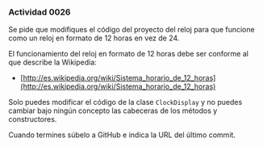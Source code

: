 ### Actividad 0026

Se pide que modifiques el código del proyecto del reloj para que funcione como un reloj en formato de 12 horas en vez de 24. 

El funcionamiento del reloj en formato de 12 horas debe ser conforme al que describe la Wikipedia: 

* [http://es.wikipedia.org/wiki/Sistema_horario_de_12_horas](http://es.wikipedia.org/wiki/Sistema_horario_de_12_horas)

Solo puedes modificar el código de la clase `ClockDisplay` y no puedes cambiar bajo ningún concepto las cabeceras de los métodos y constructores.

Cuando termines súbelo a GitHub e indica la URL del último commit.
